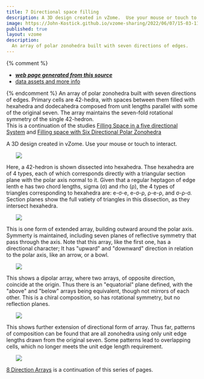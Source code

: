 ```yaml
---
title: 7 Directional space filling
description: A 3D design created in vZome.  Use your mouse or touch to interact.
image: https://John-Kostick.github.io/vzome-sharing/2022/06/07/15-03-11-7-D-space-filling/7-D-space-filling.png
published: true
layout: vzome
description:
  An array of polar zonohedra built with seven directions of edges.
---
```


{% comment %}
 - [***web page generated from this source***](<https://John-Kostick.github.io/vzome-sharing/2022/06/07/7-D-space-filling-15-03-11.html>)
 - [data assets and more info](<https://github.com/John-Kostick/vzome-sharing/tree/main/2022/06/07/15-03-11-7-D-space-filling/>)
 
{% endcomment %}
  An array of polar zonohedra built with seven directions of edges. Primary cells are 42-hedra, with spaces between them filled with hexahedra and dodecahedra composed from  unit lengths parallel with some of the original seven.  The array maintains the seven-fold rotational symmetry of the single 42-hedron.  
  This is a continuation of the studies [Filling Space in a five directional System](https://john-kostick.github.io/vzome-sharing/2022/05/31/RI-dissection-16-28-18.html)
 and [Filling space with Six Directional Polar Zonohedra](https://john-kostick.github.io/vzome-sharing/2022/06/04/Polar-Triacon-array-10-17-01.html)

A 3D design created in vZome.  Use your mouse or touch to interact.

<vzome-viewer style="width: 87%; height: 60vh; margin: 5%"
       src="https://John-Kostick.github.io/vzome-sharing/2022/06/07/15-03-11-7-D-space-filling/7-D-space-filling.vZome" >
  <img src="https://John-Kostick.github.io/vzome-sharing/2022/06/07/15-03-11-7-D-space-filling/7-D-space-filling.png" />
</vzome-viewer>

Here, a 42-hedron is shown dissected into hexahedra. Thse hexahedra are of 4 types, each of which corresponds directly with a triangular section plane with the polar axis normal to it. Given that a regular heptagon of edge lenth e has two chord lengths, sigma (σ) and rho (ρ), the 4 types of triangles corresponding to hexahedra are: e-σ-e, e-σ-ρ, ρ-e-ρ, and  σ-ρ-σ.  Section planes show the full vatiety of triangles in this dissection, as they intersect hexahedra.  


<vzome-viewer style="width: 87%; height: 60vh; margin: 5%"
      src="https://John-Kostick.github.io/vzome-sharing/2022/07/09/21-28-27-42-hedron-dissection/42-hedron-dissection.vZome" >
 <img src="https://John-Kostick.github.io/vzome-sharing/2022/07/09/21-28-27-42-hedron-dissection/42-hedron-dissection.png" />
</vzome-viewer>

This is one form of extended array, building outward around the polar axis.  Symmerty is maintained, including seven planes of reflective symmetry that pass through the axis.  Note that this array, like the first one, has a directional character; It has "upward" and "downward" direction in relation to the polar axis, like an arrow, or a bowl.

<vzome-viewer style="width: 87%; height: 60vh; margin: 5%"
      src="https://John-Kostick.github.io/vzome-sharing/2022/06/23/11-38-22-7-Directional-extended-array/7-Directional-extended-array.vZome" >
 <img src="https://John-Kostick.github.io/vzome-sharing/2022/06/23/11-38-22-7-Directional-extended-array/7-Directional-extended-array.png" />
</vzome-viewer>

This shows a dipolar array, where two arrays, of opposite direction, coincide at the origin. Thus there is an "equatorial" plane defined, with the "above" and "below" arrays being equivalent, though not mirrors of each other. This is a chiral composition, so has rotational symmetry, but no reflection planes.  

<vzome-viewer style="width: 87%; height: 60vh; margin: 5%"
      src="https://John-Kostick.github.io/vzome-sharing/2022/05/23/09-11-56-7-Directional-dipolar-array/7-Directional-dipolar-array.vZome" >
 <img src="https://John-Kostick.github.io/vzome-sharing/2022/05/23/09-11-56-7-Directional-dipolar-array/7-Directional-dipolar-array.png" />
</vzome-viewer>

This shows further extension of directional form of array.  Thus far, patterns of composition can be found that are all zonohedra using only unit edge lengths drawn from the original seven.  Some patterns lead to overlapping cells, which no longer meets the unit edge length requirement. 

<vzome-viewer style="width: 87%; height: 60vh; margin: 5%"
      src="https://John-Kostick.github.io/vzome-sharing/2021/12/22/18-51-09-7-directions-array-4/7-directions-array-4.vZome" >
 <img src="https://John-Kostick.github.io/vzome-sharing/2021/12/22/18-51-09-7-directions-array-4/7-directions-array-4.png" />
</vzome-viewer>

[8 Direction Arrays](https://john-kostick.github.io/vzome-sharing/2022/08/15/8-Direction-Arrays-07-49-43.html) is a continuation of this series of pages.
